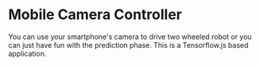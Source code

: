 # Mobile Camera Controller

You can use your smartphone's camera to drive two wheeled robot or you can just have fun with the prediction phase.
This is a Tensorflow.js based application.
